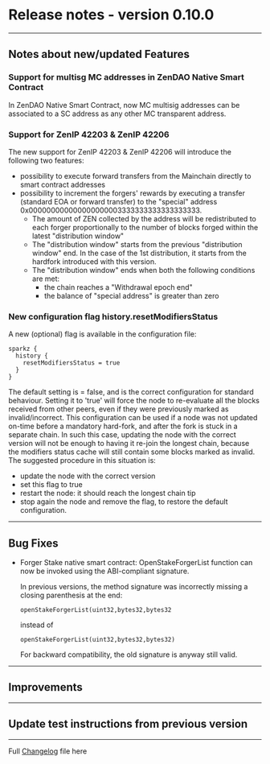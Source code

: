 # Release notes - version 0.10.0

---

## Notes about new/updated Features

### Support for multisg MC addresses in ZenDAO Native Smart Contract

In ZenDAO Native Smart Contract, now MC multisig addresses can be associated to a SC address as any other MC transparent address.

### Support for ZenIP 42203 & ZenIP 42206

The new support for ZenIP 42203 & ZenIP 42206 will introduce the following two features:

- possibility to execute forward transfers from the Mainchain directly to smart contract addresses
- possibility to increment the forgers' rewards by executing a transfer (standard EOA or forward transfer) to the "special" address 0x000000000000000000003333333333333333333.
  - The amount of ZEN collected by the address will be redistributed to each forger proportionally to the number of blocks forged within the latest "distribution window"
  - The "distribution window" starts from the previous "distribution window" end. In the case of the 1st distribution, it starts from the hardfork introduced with this version.
  - The "distribution window" ends when both the following conditions are met:
    - the chain reaches a "Withdrawal epoch end"
    - the balance of "special address" is greater than zero

### New configuration flag history.resetModifiersStatus

A new (optional) flag is available in the configuration file:

```
sparkz {
  history {
    resetModifiersStatus = true
  }
}
```
The default setting is = false, and is the correct configuration for standard behaviour.
Setting it to 'true' will force the node to re-evaluate all the blocks received from other peers, even if they were previously marked as invalid/incorrect.
This configuration can be used if a node was not updated on-time before a mandatory hard-fork, and after the fork is stuck in a separate chain. In such this case, updating the node with the correct version will not be enough to having it re-join the longest chain, because the modifiers status cache will still contain some blocks marked as invalid. 
The suggested procedure in this situation is:
- update the node with the correct version
- set this flag to true
- restart the node: it should reach the longest chain tip
- stop again the node and remove the flag, to restore the default configuration.

---
## Bug Fixes
- Forger Stake native smart contract: OpenStakeForgerList function can now be invoked using the ABI-compliant signature.

  In previous versions, the method signature was incorrectly missing a closing parenthesis at the end:
  ```
  openStakeForgerList(uint32,bytes32,bytes32
  ```
  instead of
  ```
  openStakeForgerList(uint32,bytes32,bytes32)
  ```

  For backward compatibility, the old signature is anyway still valid.

---

## Improvements
 
---
## Update test instructions from previous version


---
Full [Changelog](/CHANGELOG.md) file here

